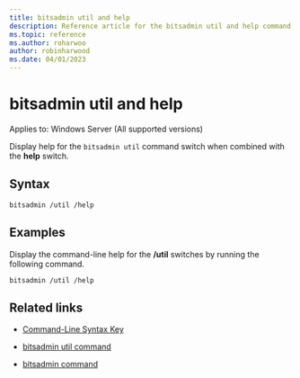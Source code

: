 ```yaml
---
title: bitsadmin util and help
description: Reference article for the bitsadmin util and help command that displays the command-line usage for the /util switches.
ms.topic: reference
ms.author: roharwoo
author: robinharwood
ms.date: 04/01/2023
---
```


# bitsadmin util and help

Applies to: Windows Server (All supported versions)

Display help for the `bitsadmin util` command switch when combined with the **help** switch.

## Syntax

```
bitsadmin /util /help
```

## Examples

Display the command-line help for the **/util** switches by running the following command.

```CLI
bitsadmin /util /help
```

## Related links

- [Command-Line Syntax Key](command-line-syntax-key.md)

- [bitsadmin util command](bitsadmin-util.md)

- [bitsadmin command](bitsadmin.md)
